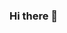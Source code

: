 ### Hi there 👋

<!--
**Connor1570/Connor1570** is a ✨ boss ✨ repository because its `README.md` (this file) appears on your GitHub profile.

Here are some ideas to get you started:

- 🔭 thoughts
- 🌱 more computing i started on ranbow mac
- 👯 honestly whoever wants to. 
- 🤔 lol
- 💬 Ask me about: life
- 📫 How to reach me:4708453221
- 😄 Pronouns: him
- ⚡ Fun fact: lived like everywhere...

Aloha shalom and was hattnin.
-->
